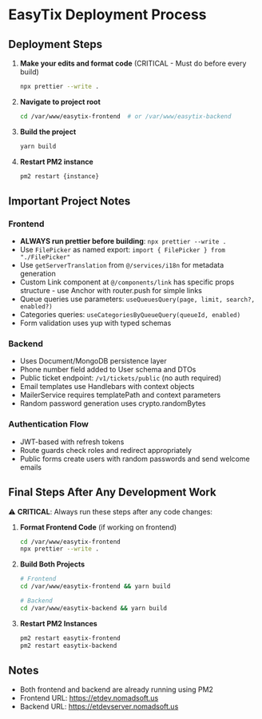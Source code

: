 # EasyTix Deployment Process

## Deployment Steps

1. **Make your edits and format code** (CRITICAL - Must do before every build)

   ```bash
   npx prettier --write .
   ```

2. **Navigate to project root**

   ```bash
   cd /var/www/easytix-frontend  # or /var/www/easytix-backend
   ```

3. **Build the project**

   ```bash
   yarn build
   ```

4. **Restart PM2 instance**
   ```bash
   pm2 restart {instance}
   ```

## Important Project Notes

### Frontend

- **ALWAYS run prettier before building**: `npx prettier --write .`
- Use `FilePicker` as named export: `import { FilePicker } from "./FilePicker"`
- Use `getServerTranslation` from `@/services/i18n` for metadata generation
- Custom Link component at `@/components/link` has specific props structure - use Anchor with router.push for simple links
- Queue queries use parameters: `useQueuesQuery(page, limit, search?, enabled?)`
- Categories queries: `useCategoriesByQueueQuery(queueId, enabled)`
- Form validation uses yup with typed schemas

### Backend

- Uses Document/MongoDB persistence layer
- Phone number field added to User schema and DTOs
- Public ticket endpoint: `/v1/tickets/public` (no auth required)
- Email templates use Handlebars with context objects
- MailerService requires templatePath and context parameters
- Random password generation uses crypto.randomBytes

### Authentication Flow

- JWT-based with refresh tokens
- Route guards check roles and redirect appropriately
- Public forms create users with random passwords and send welcome emails

## Final Steps After Any Development Work

⚠️ **CRITICAL**: Always run these steps after any code changes:

1. **Format Frontend Code** (if working on frontend)

   ```bash
   cd /var/www/easytix-frontend
   npx prettier --write .
   ```

2. **Build Both Projects**

   ```bash
   # Frontend
   cd /var/www/easytix-frontend && yarn build

   # Backend
   cd /var/www/easytix-backend && yarn build
   ```

3. **Restart PM2 Instances**
   ```bash
   pm2 restart easytix-frontend
   pm2 restart easytix-backend
   ```

## Notes

- Both frontend and backend are already running using PM2
- Frontend URL: https://etdev.nomadsoft.us
- Backend URL: https://etdevserver.nomadsoft.us
